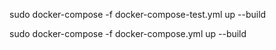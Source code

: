 sudo docker-compose  -f docker-compose-test.yml up --build

sudo docker-compose  -f docker-compose.yml up --build
